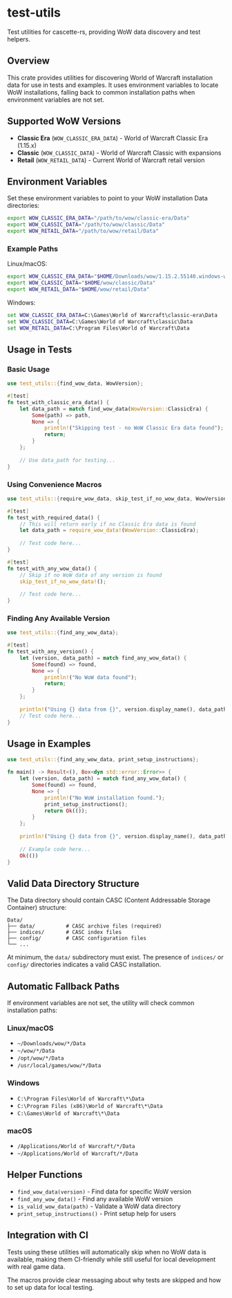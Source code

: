 # test-utils

Test utilities for cascette-rs, providing WoW data discovery and test helpers.

## Overview

This crate provides utilities for discovering World of Warcraft installation data for use in tests and examples. It uses environment variables to locate WoW installations, falling back to common installation paths when environment variables are not set.

## Supported WoW Versions

- **Classic Era** (`WOW_CLASSIC_ERA_DATA`) - World of Warcraft Classic Era (1.15.x)
- **Classic** (`WOW_CLASSIC_DATA`) - World of Warcraft Classic with expansions
- **Retail** (`WOW_RETAIL_DATA`) - Current World of Warcraft retail version

## Environment Variables

Set these environment variables to point to your WoW installation Data directories:

```bash
export WOW_CLASSIC_ERA_DATA="/path/to/wow/classic-era/Data"
export WOW_CLASSIC_DATA="/path/to/wow/classic/Data"
export WOW_RETAIL_DATA="/path/to/wow/retail/Data"
```

### Example Paths

Linux/macOS:
```bash
export WOW_CLASSIC_ERA_DATA="$HOME/Downloads/wow/1.15.2.55140.windows-win64/Data"
export WOW_CLASSIC_DATA="$HOME/wow/classic/Data"
export WOW_RETAIL_DATA="$HOME/wow/retail/Data"
```

Windows:
```cmd
set WOW_CLASSIC_ERA_DATA=C:\Games\World of Warcraft\classic-era\Data
set WOW_CLASSIC_DATA=C:\Games\World of Warcraft\classic\Data
set WOW_RETAIL_DATA=C:\Program Files\World of Warcraft\Data
```

## Usage in Tests

### Basic Usage

```rust
use test_utils::{find_wow_data, WowVersion};

#[test]
fn test_with_classic_era_data() {
    let data_path = match find_wow_data(WowVersion::ClassicEra) {
        Some(path) => path,
        None => {
            println!("Skipping test - no WoW Classic Era data found");
            return;
        }
    };
    
    // Use data_path for testing...
}
```

### Using Convenience Macros

```rust
use test_utils::{require_wow_data, skip_test_if_no_wow_data, WowVersion};

#[test]
fn test_with_required_data() {
    // This will return early if no Classic Era data is found
    let data_path = require_wow_data!(WowVersion::ClassicEra);
    
    // Test code here...
}

#[test] 
fn test_with_any_wow_data() {
    // Skip if no WoW data of any version is found
    skip_test_if_no_wow_data!();
    
    // Test code here...
}
```

### Finding Any Available Version

```rust
use test_utils::{find_any_wow_data};

#[test]
fn test_with_any_version() {
    let (version, data_path) = match find_any_wow_data() {
        Some(found) => found,
        None => {
            println!("No WoW data found");
            return;
        }
    };
    
    println!("Using {} data from {}", version.display_name(), data_path.display());
    // Test code here...
}
```

## Usage in Examples

```rust
use test_utils::{find_any_wow_data, print_setup_instructions};

fn main() -> Result<(), Box<dyn std::error::Error>> {
    let (version, data_path) = match find_any_wow_data() {
        Some(found) => found,
        None => {
            println!("No WoW installation found.");
            print_setup_instructions();
            return Ok(());
        }
    };
    
    println!("Using {} data from {}", version.display_name(), data_path.display());
    
    // Example code here...
    Ok(())
}
```

## Valid Data Directory Structure

The Data directory should contain CASC (Content Addressable Storage Container) structure:

```
Data/
├── data/          # CASC archive files (required)
├── indices/       # CASC index files
├── config/        # CASC configuration files  
└── ...
```

At minimum, the `data/` subdirectory must exist. The presence of `indices/` or `config/` directories indicates a valid CASC installation.

## Automatic Fallback Paths

If environment variables are not set, the utility will check common installation paths:

### Linux/macOS
- `~/Downloads/wow/*/Data`
- `~/wow/*/Data`
- `/opt/wow/*/Data`
- `/usr/local/games/wow/*/Data`

### Windows
- `C:\Program Files\World of Warcraft\*\Data`
- `C:\Program Files (x86)\World of Warcraft\*\Data`
- `C:\Games\World of Warcraft\*\Data`

### macOS
- `/Applications/World of Warcraft/*/Data`
- `~/Applications/World of Warcraft/*/Data`

## Helper Functions

- `find_wow_data(version)` - Find data for specific WoW version
- `find_any_wow_data()` - Find any available WoW version  
- `is_valid_wow_data(path)` - Validate a WoW data directory
- `print_setup_instructions()` - Print setup help for users

## Integration with CI

Tests using these utilities will automatically skip when no WoW data is available, making them CI-friendly while still useful for local development with real game data.

The macros provide clear messaging about why tests are skipped and how to set up data for local testing.